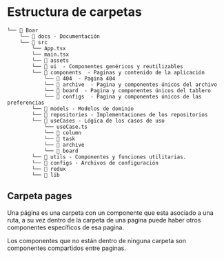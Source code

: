 
# Estructura de carpetas

```
└── 📁 Boar
    └── 📁 docs - Documentación
    └── 📁 src
        └── App.tsx
        └── main.tsx
        └── 📁 assets 
        └── 📁 ui  - Componentes genéricos y reutilizables
        └── 📁 components  - Paginas y contenido de la aplicación
            └── 📁 404  - Pagina 404
            └── 📁 archive  - Pagina y componentes únicos del archivo
            └── 📁 board  - Pagina y componentes únicos del tablero
            └── 📁 configs  - Pagina y componentes únicos de las preferencias
        └── 📁 models - Modelos de dominio
        └── 📁 repositories - Implementaciones de los repositorios
        └── 📁 useCases - Lógica de los casos de uso
            └── useCase.ts
            └── 📁 column
            └── 📁 task
            └── 📁 archive
            └── 📁 board
        └── 📁 utils - Componentes y funciones utilitarias.
        └── 📁 configs - Archivos de configuración 
        └── 📁 redux 
        └── 📁 lib  
```

## Carpeta pages

Una página es una carpeta con un componente que esta asociado a una ruta, a su vez dentro de la carpeta de una pagina puede haber otros componentes específicos de esa pagina. 

Los componentes que no están dentro de ninguna carpeta son componentes compartidos entre paginas.
